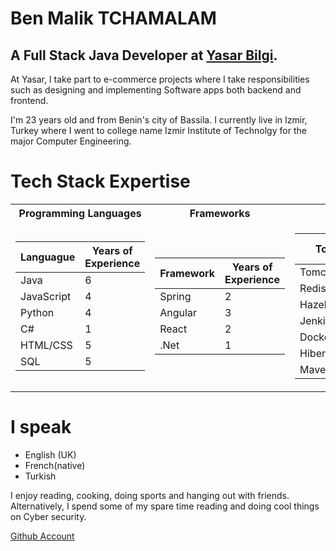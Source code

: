 # Ben Malik TCHAMALAM
## A Full Stack Java Developer at [Yasar Bilgi](https://yasarbilgi.com.tr). 
At Yasar, I take part to e-commerce projects where I take responsibilities such as
designing and implementing Software apps both backend and frontend.

I'm 23 years old and from Benin's city of Bassila. I currently live in Izmir, Turkey where I went to college name Izmir Institute of Technolgy
for the major Computer Engineering.
# Tech Stack Expertise

<table>
<tr><th>  Programming Languages </th><th>  Frameworks</th><th>  Tools</th></tr>
<tr><td>
 
 
 Languague  | Years of Experience
 ------------|--------------------
Java  | 6
JavaScript  | 4
Python| 4
C#| 1
HTML/CSS| 5
 SQL | 5
 
</td>
 <td>



 Framework  | Years of Experience
 ------------|--------------------
 Spring| 2
 Angular| 3
 React | 2
 .Net|1
</td>
 <td>



 Tool  | Years of Experience
 ------------|--------------------
 Tomcat| 2
 Redis| 3
 Hazel | 2
 Jenkis|1
 Docker| 2
 Hibernetes|1
 Maven|2
  
</td>
 
 </tr> </table>

# I speak 
* English (UK)
* French(native) 
* Turkish

I enjoy reading, cooking, doing sports and hanging out with friends. Alternatively, I spend some of my spare time reading and doing cool things on Cyber security.

[Github Account](https://github.com/ben-malik)
